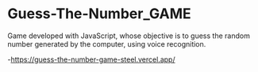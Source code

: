 # Guess-The-Number_GAME
 Game developed with JavaScript, whose objective is to guess the random number generated by the computer, using voice recognition.

 -https://guess-the-number-game-steel.vercel.app/
